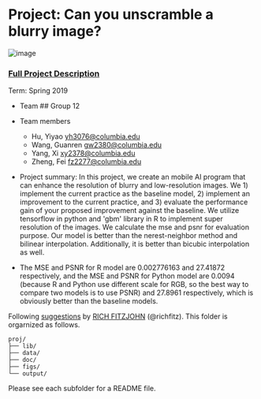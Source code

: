 # Project: Can you unscramble a blurry image? 
![image](figs/example.png)

### [Full Project Description](doc/project3_desc.md)

Term: Spring 2019

+ Team ## Group 12
+ Team members
	+ Hu, Yiyao yh3076@columbia.edu
	+ Wang, Guanren gw2380@columbia.edu
	+ Yang, Xi xy2378@columbia.edu
	+ Zheng, Fei fz2277@columbia.edu

+ Project summary: In this project, we create an mobile AI program that can enhance the resolution of blurry and low-resolution images. We 1) implement the current practice as the baseline model, 2) implement an improvement to the current practice, and 3) evaluate the performance gain of your proposed improvement against the baseline. We utilize tensorflow in python and 'gbm' library in R to implement super resolution of the images. We calculate the mse and psnr for evaluation purpose. Our model is better than the nerest-neighbor method and bilinear interpolation. Additionally, it is better than bicubic interpolation as well.  

+ The MSE and PSNR for R model are 0.002776163 and 27.41872 respectively, and the MSE and PSNR for Python model are 0.0094 (because R and Python use different scale for RGB, so the best way to compare two models is to use PSNR) and 27.8961 respectively, which is obviously better than the baseline models.
	

Following [suggestions](http://nicercode.github.io/blog/2013-04-05-projects/) by [RICH FITZJOHN](http://nicercode.github.io/about/#Team) (@richfitz). This folder is orgarnized as follows.

```
proj/
├── lib/
├── data/
├── doc/
├── figs/
└── output/
```

Please see each subfolder for a README file.
